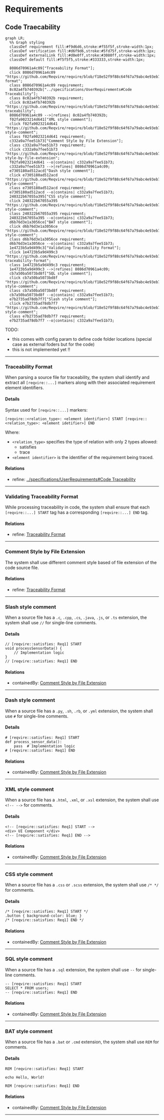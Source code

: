 # Requirements

## Code Traecability
```mermaid
graph LR;
  %% Graph styling
  classDef requirement fill:#f9d6d6,stroke:#f55f5f,stroke-width:1px;
  classDef verification fill:#d6f9d6,stroke:#5fd75f,stroke-width:1px;
  classDef externalLink fill:#d0e0ff,stroke:#3080ff,stroke-width:1px;
  classDef default fill:#f5f5f5,stroke:#333333,stroke-width:1px;

  8086d70961a4c09["Traceability Format"];
  click 8086d70961a4c09 "https://github.com/Reqvire/reqvire/blob/f18e52f9f88c64f67a79abc4e93eb74b3ec22615/specifications/CodeTraecabilityRequirements.md#traceability-format";
  class 8086d70961a4c09 requirement;
  8c02a4fb740392b["../specifications/UserRequirements#Code Traceability"];
  class 8c02a4fb740392b requirement;
  click 8c02a4fb740392b "https://github.com/Reqvire/reqvire/blob/f18e52f9f88c64f67a79abc4e93eb74b3ec22615/specifications/UserRequirements.md#code-traceability";
  8086d70961a4c09 -->|refines| 8c02a4fb740392b;
  f02fa9023214d641["XML style comment"];
  click f02fa9023214d641 "https://github.com/Reqvire/reqvire/blob/f18e52f9f88c64f67a79abc4e93eb74b3ec22615/specifications/CodeTraecabilityRequirements.md#xml-style-comment";
  class f02fa9023214d641 requirement;
  c332a9a7fee51b73["Comment Style by File Extension"];
  class c332a9a7fee51b73 requirement;
  click c332a9a7fee51b73 "https://github.com/Reqvire/reqvire/blob/f18e52f9f88c64f67a79abc4e93eb74b3ec22615/specifications/CodeTraecabilityRequirements.md#comment-style-by-file-extension";
  f02fa9023214d641 --o|contains| c332a9a7fee51b73;
  c332a9a7fee51b73 -->|refines| 8086d70961a4c09;
  e7305180ad512acd["Dash style comment"];
  click e7305180ad512acd "https://github.com/Reqvire/reqvire/blob/f18e52f9f88c64f67a79abc4e93eb74b3ec22615/specifications/CodeTraecabilityRequirements.md#dash-style-comment";
  class e7305180ad512acd requirement;
  e7305180ad512acd --o|contains| c332a9a7fee51b73;
  240322b67055a395["CSS style comment"];
  click 240322b67055a395 "https://github.com/Reqvire/reqvire/blob/f18e52f9f88c64f67a79abc4e93eb74b3ec22615/specifications/CodeTraecabilityRequirements.md#css-style-comment";
  class 240322b67055a395 requirement;
  240322b67055a395 --o|contains| c332a9a7fee51b73;
  d6b76d3e1a3056ce["BAT style comment"];
  click d6b76d3e1a3056ce "https://github.com/Reqvire/reqvire/blob/f18e52f9f88c64f67a79abc4e93eb74b3ec22615/specifications/CodeTraecabilityRequirements.md#bat-style-comment";
  class d6b76d3e1a3056ce requirement;
  d6b76d3e1a3056ce --o|contains| c332a9a7fee51b73;
  1e4723b5a9d499c3["Validating Traceability Format"];
  click 1e4723b5a9d499c3 "https://github.com/Reqvire/reqvire/blob/f18e52f9f88c64f67a79abc4e93eb74b3ec22615/specifications/CodeTraecabilityRequirements.md#validating-traceability-format";
  class 1e4723b5a9d499c3 requirement;
  1e4723b5a9d499c3 -->|refines| 8086d70961a4c09;
  cb7a50ba5073bd8f["SQL style comment"];
  click cb7a50ba5073bd8f "https://github.com/Reqvire/reqvire/blob/f18e52f9f88c64f67a79abc4e93eb74b3ec22615/specifications/CodeTraecabilityRequirements.md#sql-style-comment";
  class cb7a50ba5073bd8f requirement;
  cb7a50ba5073bd8f --o|contains| c332a9a7fee51b73;
  e7b2735ad78db7f7["Slash style comment"];
  click e7b2735ad78db7f7 "https://github.com/Reqvire/reqvire/blob/f18e52f9f88c64f67a79abc4e93eb74b3ec22615/specifications/CodeTraecabilityRequirements.md#slash-style-comment";
  class e7b2735ad78db7f7 requirement;
  e7b2735ad78db7f7 --o|contains| c332a9a7fee51b73;
```
TODO:
 * this comes with config param to define code folder locations (special case as external foders but for the code) 
 * this is not implemented yet !!

---

### Traceability Format

When parsing a source file for traceability, the system shall identify and extract all `[reqvire::...]` markers along with their associated requirement element identifiers.

#### Details

Syntax used for `[reqvire::...]` markers:

```
[reqvire::<relation_type>: <element identifier>] START [reqvire::<relation_type>: <element idetifier>] END

```

Where:
- `<relation_type>` specifies the type of relation with only 2 types allowed:
  * satisfies
  * trace
- `<element identifier>` is the identifier of the requirement being traced.

#### Relations
  * refine: [../specifications/UserRequirements#Code Traceability](../specifications/UserRequirements.md#code-traceability)

---

### Validating Traceability Format


While processing traceability in code, the system shall ensure that each `[reqvire::...] START` tag has a corresponding `[reqvire::...] END` tag.

#### Relations
  * refine: [Traceability Format](#traceability-format)

---

### Comment Style by File Extension




The system shall use different comment style based of file extension of the code source file.

#### Relations
  * refine: [Traceability Format](#traceability-format)

---

### Slash style comment

When a source file has a `.c`, `.cpp`, `.cs`, `.java`, `.js`, or `.ts` extension, the system shall use `//` for single-line comments.

#### Details

```
// [reqvire::satisfies: Req1] START
void processSensorData() {
    // Implementation logic
}
// [reqvire::satisfies: Req1] END
```

#### Relations
  * containedBy: [Comment Style by File Extension](#comment-style-by-file-extension)

---

### Dash style comment

When a source file has a `.py`, `.sh`, `.rb`, or `.yml` extension, the system shall use `#` for single-line comments.

#### Details

```
# [reqvire::satisfies: Req1] START
def process_sensor_data():
    pass  # Implementation logic
# [reqvire::satisfies: Req1] END
```

#### Relations
  * containedBy: [Comment Style by File Extension](#comment-style-by-file-extension)

---

### XML style comment

When a source file has a `.html`, `.xml`, or `.xsl` extension, the system shall use `<!-- -->` for comments.

#### Details

```
<!-- [reqvire::satisfies: Req1] START -->
<div> UI Component </div>
<!-- [reqvire::satisfies: Req1] END -->

```

#### Relations
  * containedBy: [Comment Style by File Extension](#comment-style-by-file-extension)

---

### CSS style comment

When a source file has a `.css` or `.scss` extension, the system shall use `/* */` for comments.

#### Details

```
/* [reqvire::satisfies: Req1] START */
.button { background-color: blue; }
/* [reqvire::satisfies: Req1] END */
```

#### Relations
  * containedBy: [Comment Style by File Extension](#comment-style-by-file-extension)

---

### SQL style comment

When a source file has a `.sql` extension, the system shall use `--` for single-line comments.

```
-- [reqvire::satisfies: Req1] START
SELECT * FROM users;
-- [reqvire::satisfies: Req1] END
```

#### Relations
  * containedBy: [Comment Style by File Extension](#comment-style-by-file-extension)

---

### BAT style comment

When a source file has a `.bat` or `.cmd` extension, the system shall use `REM` for comments.

#### Details

```
REM [reqvire::satisfies: Req1] START

echo Hello, World!

REM [reqvire::satisfies: Req1] END

```

#### Relations
  * containedBy: [Comment Style by File Extension](#comment-style-by-file-extension)

---